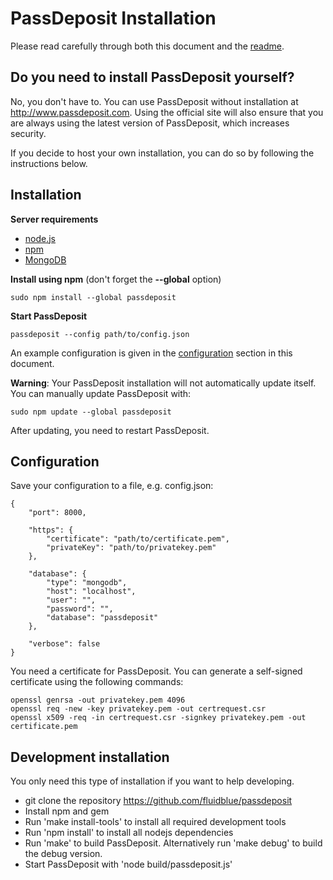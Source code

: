 # PassDeposit Installation

Please read carefully through both this document and the [readme](README.md#passdeposit).


## Do you need to install PassDeposit yourself?

No, you don't have to. You can use PassDeposit without installation at <http://www.passdeposit.com>. Using the official site will also ensure that you are always using the latest version of PassDeposit, which increases security.

If you decide to host your own installation, you can do so by following the instructions below.


## Installation

**Server requirements**

* [node.js](http://nodejs.org/)
* [npm](https://npmjs.org/)
* [MongoDB](http://www.mongodb.org/)

**Install using npm** (don't forget the **--global** option)

	sudo npm install --global passdeposit

**Start PassDeposit**

	passdeposit --config path/to/config.json

An example configuration is given in the [configuration](#configuration) section in this document.



**Warning**: Your PassDeposit installation will not automatically update itself.
You can manually update PassDeposit with:

	sudo npm update --global passdeposit

After updating, you need to restart PassDeposit.


## Configuration

Save your configuration to a file, e.g. config.json:

	{
		"port": 8000,

		"https": {
			"certificate": "path/to/certificate.pem",
			"privateKey": "path/to/privatekey.pem"
		},

		"database": {
			"type": "mongodb",
			"host": "localhost",
			"user": "",
			"password": "",
			"database": "passdeposit"
		},

		"verbose": false
	}

You need a certificate for PassDeposit. You can generate a self-signed certificate using the following commands:

	openssl genrsa -out privatekey.pem 4096
	openssl req -new -key privatekey.pem -out certrequest.csr
	openssl x509 -req -in certrequest.csr -signkey privatekey.pem -out certificate.pem
  

## Development installation

You only need this type of installation if you want to help developing.

* git clone the repository <https://github.com/fluidblue/passdeposit>
* Install npm and gem
* Run 'make install-tools' to install all required development tools
* Run 'npm install' to install all nodejs dependencies
* Run 'make' to build PassDeposit. Alternatively run 'make debug' to build the debug version.
* Start PassDeposit with 'node build/passdeposit.js'
